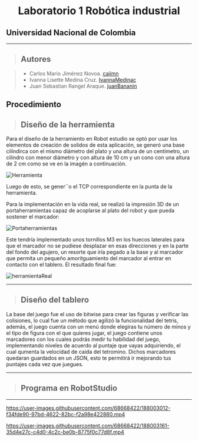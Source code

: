 
<h1 align="center"> Laboratorio 1 Robótica industrial </h1>

## Universidad Nacional de Colombia
-------------------------------------------------------------
> ## Autores

  > - Carlos Mario Jiménez Novoa. [cajimn](https://github.com/cajimn)
  > - Ivanna Lisette Medina Cruz. [IvannaMedinac](https://github.com/IvannaMedinaC)
  > - Juan Sebastian Rangel Araque. [juanBananin](https://github.com/juanBananin)


## Procedimiento

> ## Diseño de la herramienta

Para el diseño de la herramiento en Robot estudio se optó por usar los elementos de creación de solidos de esta aplicación, se generó una base cilíndirca con el mismo diámetro del plato y una altura de un centimetro, un cilindro con menor diámetro y  con altura de 10 cm y un cono con una altura de 2 cm como se ve en la imagén a continuación.

![Herramienta](https://user-images.githubusercontent.com/52113892/188249137-9250b171-d017-44f4-8832-530f6c0c9a62.png)
 
Luego de esto, se gener´´o el TCP correspondiente en la punta de la herramienta.

Para la implementación en la vida real, se realizó la impresión 3D de un portaherramientas capaz de acoplarse al plato del robot y que pueda sostener el marcador:

![Portaherramientas](https://user-images.githubusercontent.com/52113892/188249309-d4fd0d2c-51ed-45fa-a4d4-61c64faebfd3.png)

Este tendría implementado unos tornillos M3 en los huecos laterales para que el marcador no se pudiese desplazar en esas direcciones y en la parte del fondo del agujero, un resorte que iría pegado a la base y al marcador que permita un pequeño amoritguamiento del marcador al entrar en contacto con el tablero. El resultado final fue:

![herramientaReal](https://user-images.githubusercontent.com/52113892/188249469-ecbbfa11-b053-4c7c-aae5-30acc4c6a9a0.png)

-------------------------------------------------------------
> ## Diseño del tablero

La base del juego fue el uso de bitwise para crear las figuras y verificar las colisiones, lo cual fue un método que agilizó la funcionalidad del tetris, además, el juego cuenta con un menú donde elegiras tu número de minos y el tipo de figura con el que quieres jugar, el juego contiene unos marcadores con los cuales podrás medir tu habilidad del juego, implementando niveles de acuerdo al puntaje que vayas adquiriendo, el cual qumenta la velocidad de caida del tetromino. Dichos marcadores quedaran guardados en un JSON, esto te permitirá ir mejorando tus puntajes cada vez que juegues. 

-------------------------------------------------------------
> ## Programa en RobotStudio

--------------------------------------------------------------



https://user-images.githubusercontent.com/68668422/188003012-f34fde90-97bd-4622-82bc-f2a98e422880.mp4





https://user-images.githubusercontent.com/68668422/188003161-35d4e27c-c4d0-4c2c-be0b-8775f0c77d8f.mp4

